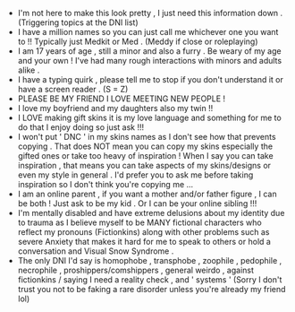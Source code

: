 - I'm not here to make this look pretty , I just need this information down . (Triggering topics at the DNI list)
- I have a million names so you can just call me whichever one you want to !! Typically just Medkit or Med . (Meddy if close or roleplaying)
- I am 17 years of age , still a minor and also a furry . Be weary of my age and your own ! I've had many rough interactions with minors and adults alike .
- I have a typing quirk , please tell me to stop if you don't understand it or have a screen reader . (S = Z)
- PLEASE BE MY FRIEND I LOVE MEETING NEW PEOPLE !
- I love my boyfriend and my daughters also my twin !!
- I LOVE making gift skins it is my love language and something for me to do that I enjoy doing so just ask !!!
- I won't put ' DNC ' in my skins names as I don't see how that prevents copying . That does NOT mean you can copy my skins especially the gifted ones or take too heavy of inspiration ! When I say you can take inspiration , that means you can take aspects of my skins/designs or even my style in general . I'd prefer you to ask me before taking inspiration so I don't think you're copying me ...
- I am an online parent , if you want a mother and/or father figure , I can be both ! Just ask to be my kid . Or I can be your online sibling !!!
- I'm mentally disabled and have extreme delusions about my identity due to trauma as I believe myself to be MANY fictional characters who reflect my pronouns (Fictionkins) along with other problems such as severe Anxiety that makes it hard for me to speak to others or hold a conversation and Visual Snow Syndrome .
- The only DNI I'd say is homophobe , transphobe , zoophile , pedophile , necrophile , proshippers/comshippers , general weirdo , against fictionkins / saying I need a reality check , and ' systems ' (Sorry I don't trust you not to be faking a rare disorder unless you're already my friend lol) 
